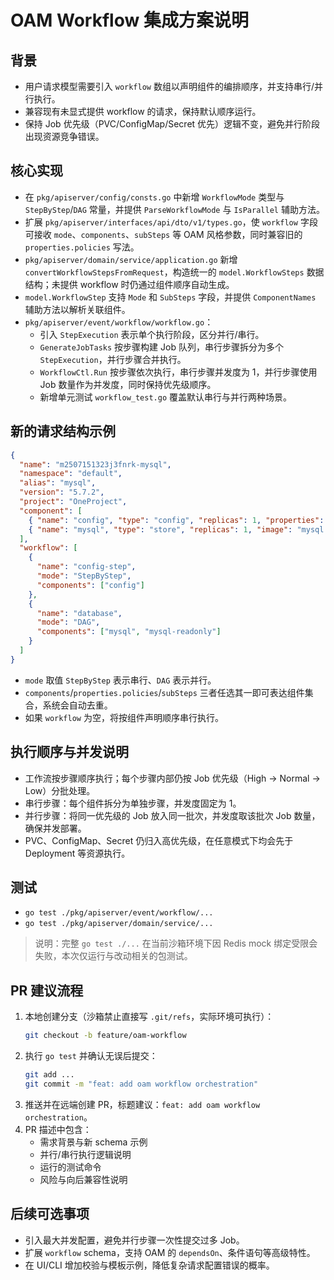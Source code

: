 # OAM Workflow 集成方案说明

## 背景
- 用户请求模型需要引入 `workflow` 数组以声明组件的编排顺序，并支持串行/并行执行。
- 兼容现有未显式提供 workflow 的请求，保持默认顺序运行。
- 保持 Job 优先级（PVC/ConfigMap/Secret 优先）逻辑不变，避免并行阶段出现资源竞争错误。

## 核心实现
- 在 `pkg/apiserver/config/consts.go` 中新增 `WorkflowMode` 类型与 `StepByStep`/`DAG` 常量，并提供 `ParseWorkflowMode` 与 `IsParallel` 辅助方法。
- 扩展 `pkg/apiserver/interfaces/api/dto/v1/types.go`，使 `workflow` 字段可接收 `mode`、`components`、`subSteps` 等 OAM 风格参数，同时兼容旧的 `properties.policies` 写法。
- `pkg/apiserver/domain/service/application.go` 新增 `convertWorkflowStepsFromRequest`，构造统一的 `model.WorkflowSteps` 数据结构；未提供 workflow 时仍通过组件顺序自动生成。
- `model.WorkflowStep` 支持 `Mode` 和 `SubSteps` 字段，并提供 `ComponentNames` 辅助方法以解析关联组件。
- `pkg/apiserver/event/workflow/workflow.go`：
  - 引入 `StepExecution` 表示单个执行阶段，区分并行/串行。
  - `GenerateJobTasks` 按步骤构建 Job 队列，串行步骤拆分为多个 `StepExecution`，并行步骤合并执行。
  - `WorkflowCtl.Run` 按步骤依次执行，串行步骤并发度为 1，并行步骤使用 Job 数量作为并发度，同时保持优先级顺序。
  - 新增单元测试 `workflow_test.go` 覆盖默认串行与并行两种场景。

## 新的请求结构示例
```json
{
  "name": "m2507151323j3fnrk-mysql",
  "namespace": "default",
  "alias": "mysql",
  "version": "5.7.2",
  "project": "OneProject",
  "component": [
    { "name": "config", "type": "config", "replicas": 1, "properties": { "conf": { "key": "value" } } },
    { "name": "mysql", "type": "store", "replicas": 1, "image": "mysql:8", "properties": { "ports": [{ "port": 3306 }] } }
  ],
  "workflow": [
    {
      "name": "config-step",
      "mode": "StepByStep",
      "components": ["config"]
    },
    {
      "name": "database",
      "mode": "DAG",
      "components": ["mysql", "mysql-readonly"]
    }
  ]
}
```
- `mode` 取值 `StepByStep` 表示串行、`DAG` 表示并行。
- `components`/`properties.policies`/`subSteps` 三者任选其一即可表达组件集合，系统会自动去重。
- 如果 `workflow` 为空，将按组件声明顺序串行执行。

## 执行顺序与并发说明
- 工作流按步骤顺序执行；每个步骤内部仍按 Job 优先级（High → Normal → Low）分批处理。
- 串行步骤：每个组件拆分为单独步骤，并发度固定为 1。
- 并行步骤：将同一优先级的 Job 放入同一批次，并发度取该批次 Job 数量，确保并发部署。
- PVC、ConfigMap、Secret 仍归入高优先级，在任意模式下均会先于 Deployment 等资源执行。

## 测试
- `go test ./pkg/apiserver/event/workflow/...`
- `go test ./pkg/apiserver/domain/service/...`

> 说明：完整 `go test ./...` 在当前沙箱环境下因 Redis mock 绑定受限会失败，本次仅运行与改动相关的包测试。

## PR 建议流程
1. 本地创建分支（沙箱禁止直接写 `.git/refs`，实际环境可执行）：
   ```bash
   git checkout -b feature/oam-workflow
   ```
2. 执行 `go test` 并确认无误后提交：
   ```bash
   git add ...
   git commit -m "feat: add oam workflow orchestration"
   ```
3. 推送并在远端创建 PR，标题建议：`feat: add oam workflow orchestration`。
4. PR 描述中包含：
   - 需求背景与新 schema 示例
   - 并行/串行执行逻辑说明
   - 运行的测试命令
   - 风险与向后兼容性说明

## 后续可选事项
- 引入最大并发配置，避免并行步骤一次性提交过多 Job。
- 扩展 `workflow` schema，支持 OAM 的 `dependsOn`、条件语句等高级特性。
- 在 UI/CLI 增加校验与模板示例，降低复杂请求配置错误的概率。
